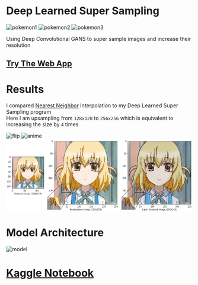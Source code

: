# Deep Learned Super Sampling
![pokemon1](https://i.imgur.com/KT4mZPg.jpg)
![pokemon2](https://i.imgur.com/FZ66KOm.jpg)
![pokemon3](https://i.imgur.com/Sf1hnmt.jpg)

Using Deep Convolutional GANS to super sample images and increase their resolution <br/>

## [Try The Web App](https://vee-upatising.github.io/model.html)

# Results
I compared [Nearest Neighbor](https://pillow.readthedocs.io/en/3.1.x/reference/Image.html#PIL.Image.Image.resize) Interpolation to my Deep Learned Super Sampling program <br/>
Here I am upsampling from ```128x128``` to ```256x256``` which is equivalent to increasing the size by ```4``` times

![flip](https://vee-upatising.github.io/images/flip.gif)
![anime](https://vee-upatising.github.io/images/sr.jpg)
![comparison](https://raw.githubusercontent.com/vee-upatising/Super-Resolution-GAN/master/edited.png)

# Model Architecture
![model](https://i.imgur.com/ebyJ7Qd.png)

# [Kaggle Notebook](https://www.kaggle.com/function9/deep-learned-super-sampling)
